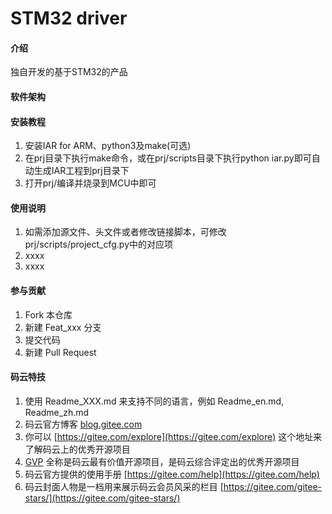 # STM32 driver

#### 介绍
独自开发的基于STM32的产品

#### 软件架构


#### 安装教程

1.  安装IAR for ARM、python3及make(可选)
2.  在prj目录下执行make命令，或在prj/scripts目录下执行python iar.py即可自动生成IAR工程到prj目录下
3.  打开prj/编译并烧录到MCU中即可

#### 使用说明

1.  如需添加源文件、头文件或者修改链接脚本，可修改prj/scripts/project_cfg.py中的对应项
2.  xxxx
3.  xxxx

#### 参与贡献

1.  Fork 本仓库
2.  新建 Feat_xxx 分支
3.  提交代码
4.  新建 Pull Request


#### 码云特技

1.  使用 Readme\_XXX.md 来支持不同的语言，例如 Readme\_en.md, Readme\_zh.md
2.  码云官方博客 [blog.gitee.com](https://blog.gitee.com)
3.  你可以 [https://gitee.com/explore](https://gitee.com/explore) 这个地址来了解码云上的优秀开源项目
4.  [GVP](https://gitee.com/gvp) 全称是码云最有价值开源项目，是码云综合评定出的优秀开源项目
5.  码云官方提供的使用手册 [https://gitee.com/help](https://gitee.com/help)
6.  码云封面人物是一档用来展示码云会员风采的栏目 [https://gitee.com/gitee-stars/](https://gitee.com/gitee-stars/)
